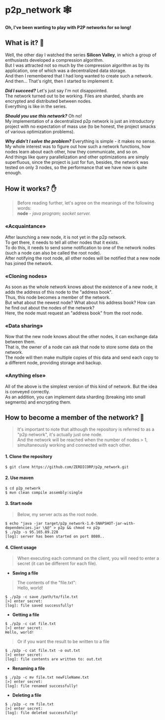 # p2p_network 🕸️ 
#### Oh, I've been wanting to play with P2P networks for so long!

## What is it? :eyes:
Well, the other day I watched the series **Silicon Valley**, in which a group of enthusiasts developed a compression algorithm.  
But I was attracted not so much by the compression algorithm as by its application, one of which was a decentralized data storage.  
And then I remembered that I had long wanted to create such a network. And then... That's right, then I started to implement it.

***Did I succeed?*** Let's just say I'm not disappointed.  
The network turned out to be working. Files are sharded, shards are encrypted and distributed between nodes.  
Everything is like in the series.

***Should you use this network?*** Oh no!  
My implementation of a decentralized p2p network is just an introductory project with no expectation of mass use (to be honest, the project smacks of various optimization problems).

***Why didn't I solve the problem?*** Everything is simple - it makes no sense.  
My whole interest was to figure out how such a network functions, how nodes learn about each other, how they communicate, and so on.  
And things like query parallelization and other optimizations are simply superfluous, since the project is just for fun, besides, the network was tested on only 3 nodes, so the performance that we have now is quite enough.

## How it works? :hand:
> Before reading further, let's agree on the meanings of the following words:  
> **node** - *java program; socket server.*

### «Acquaintance»
After launching a new node, it is not yet in the p2p network.  
To get there, it needs to tell all other nodes that it exists.  
To do this, it needs to send some notification to one of the network nodes (such a node can also be called the root node).  
After notifying the root node, all other nodes will be notified that a new node has joined the network.

### «Cloning nodes»
As soon as the whole network knows about the existence of a new node, it adds the address of this node to the "address book".  
Thus, this node becomes a member of the network.  
But what about the newest node? What about his address book? How can he find out about the nodes of the network?  
Here, the node must request an "address book" from the root node.

### «Data sharing»
Now that the new node knows about the other nodes, it can exchange data between them.  
That is, the owner of a node can ask that node to store some data on the network.  
The node will then make multiple copies of this data and send each copy to a different node, providing storage and backup.

### «Anything else»
All of the above is the simplest version of this kind of network. But the idea is conveyed correctly.  
As an addition, you can implement data sharding (breaking into small segments) and encrypting them.

## How to become a member of the network? :couple:
> It's important to note that although the repository is referred to as a "p2p network", it's actually just one node.  
> And the network will be reached when the number of nodes > 1, simultaneously working and connected with each other.

#### 1. Clone the repository
```
$ git clone https://github.com/ZERDICORP/p2p_network.git
```

#### 2. Use maven
```
$ cd p2p_network
$ mvn clean compile assembly:single
```

#### 3. Start node
> Below, my server acts as the root node.
```
$ echo "java -jar target/p2p_network-1.0-SNAPSHOT-jar-with-dependencies.jar \$@" > p2p && chmod +x p2p
$ ./p2p -s 95.165.89.228
[log]: server has been started on port 8080..
```

#### 4. Сlient usage
> When executing each command on the client, you will need to enter a secret (it can be different for each file).
+ **Saving a file**
> The contents of the "file.txt":  
> Hello, world!
```
$ ./p2p -c save /path/to/file.txt
[>] enter secret: 
[log]: file saved successfully!
```
+ **Getting a file**
```
$ ./p2p -c cat file.txt
[>] enter secret: 
Hello, world!
```
> Or if you want the result to be written to a file
```
$ ./p2p -c cat file.txt -o out.txt
[>] enter secret:
[log]: file contents are written to: out.txt
```
+ **Renaming a file**
```
$ ./p2p -c mv file.txt newFileName.txt
[>] enter secret: 
[log]: file renamed successfully!
```
+ **Deleting a file**
```
$ ./p2p -c rm file.txt
[>] enter secret:
[log]: file deleted successfully!
```
